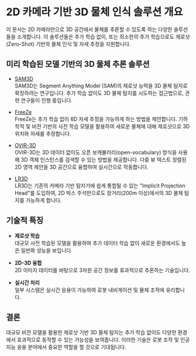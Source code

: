 
# 2D 카메라 기반 3D 물체 인식 솔루션 개요

이 문서는 2D 카메라만으로 3D 공간에서 물체를 추론할 수 있도록 하는 다양한 솔루션들을 소개합니다. 이 솔루션들은 추가 학습 없이, 또는 최소한의 추가 학습으로도 제로샷(Zero-Shot) 기반의 물체 인식 및 자세 추정을 지원합니다.

## 미리 학습된 모델 기반의 3D 물체 추론 솔루션

- [SAM3D](https://github.com/facebookresearch/segment-anything)  
  SAM3D는 Segment Anything Model (SAM)의 제로샷 능력을 3D 물체 탐지로 확장하려는 연구입니다. 추가 학습 없이도 3D 물체 탐지를 시도하는 접근법으로, 관련 연구들이 진행 중입니다.

- [FreeZe](https://github.com/FreeZe/Training-Free-6D-Pose-Estimation)  
  FreeZe는 추가 학습 없이 6D 자세 추정을 가능하게 하는 방법을 제안합니다. 기하학적 및 비전 기반의 사전 학습 모델을 활용하여 새로운 물체에 대해 제로샷으로 3D 위치와 자세를 추정합니다.

- [OVIR-3D](https://github.com/OVIR-3D/OVIR-3D)  
  OVIR-3D는 3D 데이터 없이도 오픈 보캐뷸러리(open-vocabulary) 방식을 사용해 3D 객체 인스턴스를 검색할 수 있는 방법을 제공합니다. 다중 뷰 텍스트 정렬된 2D 영역 제안을 3D 공간으로 융합하여 실시간으로 작동합니다.

- [LR3D](https://github.com/CV/LR3D)  
  LR3D는 기존의 카메라 기반 탐지기에 쉽게 통합될 수 있는 "Implicit Projection Head"를 도입하여, 2D 박스 주석만으로도 장거리(200m 이상)에서의 3D 물체 탐지를 가능하게 합니다.

## 기술적 특징

- **제로샷 학습**  
  대규모 사전 학습된 모델을 활용하여 추가 데이터 학습 없이 새로운 환경에서도 높은 일반화 성능을 보입니다.

- **2D-3D 융합**  
  2D 이미지 데이터를 바탕으로 3차원 공간 정보를 효과적으로 추론하는 기술입니다.

- **실시간 처리**  
  일부 시스템은 실시간 응용이 가능하여 로봇 내비게이션 및 물체 조작에 유리합니다.

## 결론

대규모 비전 모델을 활용한 제로샷 기반 3D 물체 탐지는 추가 학습 없이도 다양한 환경에서 효과적으로 동작할 수 있는 가능성을 보여줍니다. 이러한 기술은 로봇 조작 및 인공지능 응용 분야에서 중요한 역할을 할 것으로 기대됩니다.
